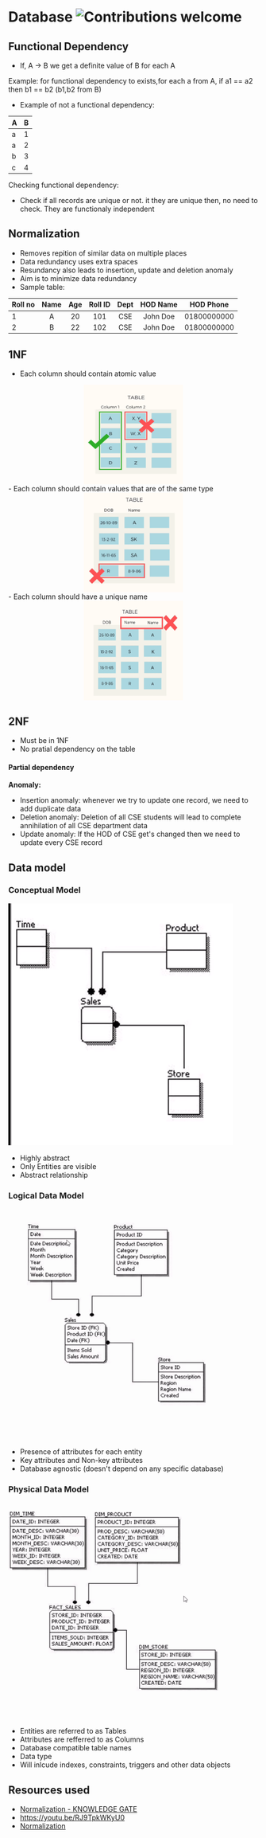 # Database ![Contributions welcome](https://img.shields.io/badge/contributions-welcome-orange.svg)
## Functional Dependency
- If, A -> B we get a definite value of B for each A

Example: for functional dependency to exists,for each a from A, if a1 == a2 then b1 == b2 (b1,b2 from B)
- Example of not a functional dependency: <br />

| A | B |
| :------------- | :----------: |
| a | 1 |
| a | 2 |
| b | 3 |
| c | 4 |

Checking functional dependency:
- Check if all records are unique or not. it they are unique then, no need to check. They are functionaly independent
## Normalization
- Removes repition of similar data on multiple places
- Data redundancy uses extra spaces
- Resundancy also leads to insertion, update and deletion anomaly
- Aim is to minimize data redundancy
- Sample table: <br />

| Roll no       | Name     | Age     | Roll ID     | Dept     | HOD Name     | HOD Phone     | 
| :------------- | :----------: |  :----------: |  :----------: |  :----------: |  :----------: |  :----------: | 
|1 | A | 20 | 101  | CSE  | John Doe | 01800000000|
|2 | B | 22 | 102  | CSE  | John Doe | 01800000000|

## 1NF
- Each column should contain atomic value
<img src="img/1nf-1.png" style="width:200px;height: 200px; display:block; margin: 0 auto"> 
- Each column should contain values that are of the same type
<img src="img/1nf-2.png" style="width:200px;height: 200px; display:block; margin: 0 auto"> 
- Each column should have a unique name
<img src="img/1nf-3.png" style="width:200px;height: 200px; display:block; margin: 0 auto">

## 2NF 
- Must be in 1NF
- No pratial dependency on the table
#### Partial dependency

**Anomaly:**
- Insertion anomaly: whenever we try to update one record, we need to add duplicate data
- Deletion anomaly: Deletion of all CSE students will lead to complete annihilation of all CSE department data
- Update anomaly: If the HOD of CSE get's changed then we need to update every CSE record


## Data model
### Conceptual Model
![](img/conceptual.png)
- Highly abstract
- Only Entities are visible
- Abstract relationship


### Logical Data Model
![](img/logical.png)
- Presence of attributes for each entity
- Key attributes and Non-key attributes
- Database agnostic (doesn't depend on any specific database)

### Physical Data Model
![](img/physical.png)
- Entities are referred to as Tables
- Attributes are refferred to as Columns
- Database compatible table names
- Data type
- Will inlcude indexes, constraints, triggers and other data objects



## Resources used
- [Normalization - KNOWLEDGE GATE](https://youtu.be/oylHRgBDfNc)
- https://youtu.be/RJ9TpkWKyU0
- [Normalization](https://www.youtube.com/playlist?list=PLLGlmW7jT-nTr1ory9o2MgsOmmx2w8FB3)
